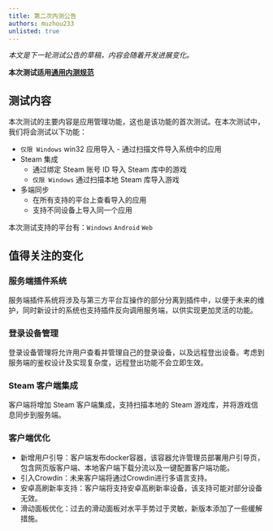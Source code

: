```yaml
---
title: 第二次内测公告
authors: muzhou233
unlisted: true
---
```


*本文是下一轮测试公告的草稿，内容会随着开发进展变化。*

<!-- truncate -->

**本次测试适用[通用内测规范](../../../docs/user/contributing/alpha-test)**

## 测试内容

本次测试的主要内容是应用管理功能，这也是该功能的首次测试。在本次测试中，我们将会测试以下功能：

- `仅限 Windows` win32 应用导入 - 通过扫描文件导入系统中的应用
- Steam 集成 
    - 通过绑定 Steam 账号 ID 导入 Steam 库中的游戏
    - `仅限 Windows` 通过扫描本地 Steam 库导入游戏
- 多端同步
    - 在所有支持的平台上查看导入的应用
    - 支持不同设备上导入同一个应用

本次测试支持的平台有：`Windows` `Android` `Web`

## 值得关注的变化

### 服务端插件系统

服务端插件系统将涉及与第三方平台互操作的部分分离到插件中，以便于未来的维护，同时新设计的系统也支持插件反向调用服务端，以供实现更加灵活的功能。

### 登录设备管理

登录设备管理将允许用户查看并管理自己的登录设备，以及远程登出设备。考虑到服务端的鉴权设计及实现复杂度，远程登出功能不会立即生效。

### Steam 客户端集成

客户端将增加 Steam 客户端集成，支持扫描本地的 Steam 游戏库，并将游戏信息同步到服务端。

### 客户端优化

- 新增用户引导：客户端发布docker容器，该容器允许管理员部署用户引导页，包含网页版客户端、本地客户端下载分流以及一键配置客户端功能。
- 引入Crowdin：未来客户端将通过Crowdin进行多语言支持。
- 安卓高刷新率支持：客户端将支持安卓高刷新率设备，该支持可能对部分设备无效。
- 滑动面板优化：过去的滑动面板对水平手势过于灵敏，新版本添加了一些缓解措施。